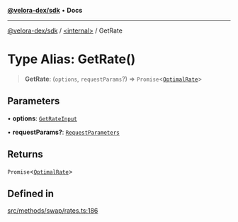 [**@velora-dex/sdk**](../../README.md) • **Docs**

***

[@velora-dex/sdk](../../globals.md) / [\<internal\>](../README.md) / GetRate

# Type Alias: GetRate()

> **GetRate**: (`options`, `requestParams`?) => `Promise`\<[`OptimalRate`](../../type-aliases/OptimalRate.md)\>

## Parameters

• **options**: [`GetRateInput`](GetRateInput.md)

• **requestParams?**: [`RequestParameters`](RequestParameters.md)

## Returns

`Promise`\<[`OptimalRate`](../../type-aliases/OptimalRate.md)\>

## Defined in

[src/methods/swap/rates.ts:186](https://github.com/VeloraDEX/paraswap-sdk/blob/feat/velora/src/methods/swap/rates.ts#L186)
